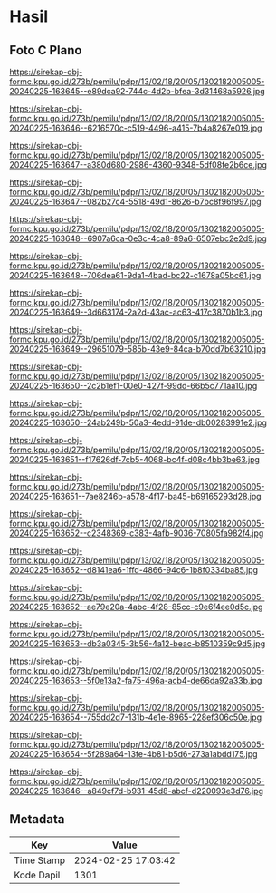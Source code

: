 # Hasil

## Foto C Plano

https://sirekap-obj-formc.kpu.go.id/273b/pemilu/pdpr/13/02/18/20/05/1302182005005-20240225-163645--e89dca92-744c-4d2b-bfea-3d31468a5926.jpg

https://sirekap-obj-formc.kpu.go.id/273b/pemilu/pdpr/13/02/18/20/05/1302182005005-20240225-163646--6216570c-c519-4496-a415-7b4a8267e019.jpg

https://sirekap-obj-formc.kpu.go.id/273b/pemilu/pdpr/13/02/18/20/05/1302182005005-20240225-163647--a380d680-2986-4360-9348-5df08fe2b6ce.jpg

https://sirekap-obj-formc.kpu.go.id/273b/pemilu/pdpr/13/02/18/20/05/1302182005005-20240225-163647--082b27c4-5518-49d1-8626-b7bc8f96f997.jpg

https://sirekap-obj-formc.kpu.go.id/273b/pemilu/pdpr/13/02/18/20/05/1302182005005-20240225-163648--6907a6ca-0e3c-4ca8-89a6-6507ebc2e2d9.jpg

https://sirekap-obj-formc.kpu.go.id/273b/pemilu/pdpr/13/02/18/20/05/1302182005005-20240225-163648--706dea61-9da1-4bad-bc22-c1678a05bc61.jpg

https://sirekap-obj-formc.kpu.go.id/273b/pemilu/pdpr/13/02/18/20/05/1302182005005-20240225-163649--3d663174-2a2d-43ac-ac63-417c3870b1b3.jpg

https://sirekap-obj-formc.kpu.go.id/273b/pemilu/pdpr/13/02/18/20/05/1302182005005-20240225-163649--29651079-585b-43e9-84ca-b70dd7b63210.jpg

https://sirekap-obj-formc.kpu.go.id/273b/pemilu/pdpr/13/02/18/20/05/1302182005005-20240225-163650--2c2b1ef1-00e0-427f-99dd-66b5c771aa10.jpg

https://sirekap-obj-formc.kpu.go.id/273b/pemilu/pdpr/13/02/18/20/05/1302182005005-20240225-163650--24ab249b-50a3-4edd-91de-db00283991e2.jpg

https://sirekap-obj-formc.kpu.go.id/273b/pemilu/pdpr/13/02/18/20/05/1302182005005-20240225-163651--f17626df-7cb5-4068-bc4f-d08c4bb3be63.jpg

https://sirekap-obj-formc.kpu.go.id/273b/pemilu/pdpr/13/02/18/20/05/1302182005005-20240225-163651--7ae8246b-a578-4f17-ba45-b69165293d28.jpg

https://sirekap-obj-formc.kpu.go.id/273b/pemilu/pdpr/13/02/18/20/05/1302182005005-20240225-163652--c2348369-c383-4afb-9036-70805fa982f4.jpg

https://sirekap-obj-formc.kpu.go.id/273b/pemilu/pdpr/13/02/18/20/05/1302182005005-20240225-163652--d8141ea6-1ffd-4866-94c6-1b8f0334ba85.jpg

https://sirekap-obj-formc.kpu.go.id/273b/pemilu/pdpr/13/02/18/20/05/1302182005005-20240225-163652--ae79e20a-4abc-4f28-85cc-c9e6f4ee0d5c.jpg

https://sirekap-obj-formc.kpu.go.id/273b/pemilu/pdpr/13/02/18/20/05/1302182005005-20240225-163653--db3a0345-3b56-4a12-beac-b8510359c9d5.jpg

https://sirekap-obj-formc.kpu.go.id/273b/pemilu/pdpr/13/02/18/20/05/1302182005005-20240225-163653--5f0e13a2-fa75-496a-acb4-de66da92a33b.jpg

https://sirekap-obj-formc.kpu.go.id/273b/pemilu/pdpr/13/02/18/20/05/1302182005005-20240225-163654--755dd2d7-131b-4e1e-8965-228ef306c50e.jpg

https://sirekap-obj-formc.kpu.go.id/273b/pemilu/pdpr/13/02/18/20/05/1302182005005-20240225-163654--5f289a64-13fe-4b81-b5d6-273a1abdd175.jpg

https://sirekap-obj-formc.kpu.go.id/273b/pemilu/pdpr/13/02/18/20/05/1302182005005-20240225-163646--a849cf7d-b931-45d8-abcf-d220093e3d76.jpg


## Metadata

| Key        | Value               |
| ---------- | ------------------- |
| Time Stamp | 2024-02-25 17:03:42 |
| Kode Dapil | 1301                |



